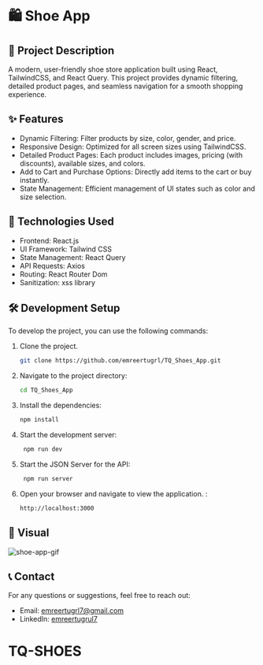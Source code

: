 # 🛍️ Shoe App

## 📖 Project Description

A modern, user-friendly shoe store application built using React, TailwindCSS, and React Query. This project provides dynamic filtering, detailed product pages, and seamless navigation for a smooth shopping experience.

## ✨ Features

- Dynamic Filtering: Filter products by size, color, gender, and price.
- Responsive Design: Optimized for all screen sizes using TailwindCSS.
- Detailed Product Pages: Each product includes images, pricing (with discounts), available sizes, and colors.
- Add to Cart and Purchase Options: Directly add items to the cart or buy instantly.
- State Management: Efficient management of UI states such as color and size selection.

## 🚀 Technologies Used

- Frontend: React.js
- UI Framework: Tailwind CSS
- State Management: React Query
- API Requests: Axios
- Routing: React Router Dom
- Sanitization: xss library

## 🛠️ Development Setup

To develop the project, you can use the following commands:

1. Clone the project.

   ```bash
   git clone https://github.com/emreertugrl/TQ_Shoes_App.git
   ```

2. Navigate to the project directory:

   ```bash
   cd TQ_Shoes_App
   ```

3. Install the dependencies:

   ```bash
   npm install
   ```

4. Start the development server:

   ```bash
    npm run dev
   ```

5. Start the JSON Server for the API:

   ```bash
    npm run server
   ```

6. Open your browser and navigate to view the application. :

   ```bash
   http://localhost:3000
   ```

## 🎥 Visual

<img src="./public/shoe.gif" alt="shoe-app-gif">

## 📞 Contact

For any questions or suggestions, feel free to reach out:

- Email: emreertugrl7@gmail.com
- LinkedIn: [emreertugrul7](https://www.linkedin.com/in/emreertugrul7/)
# TQ-SHOES
